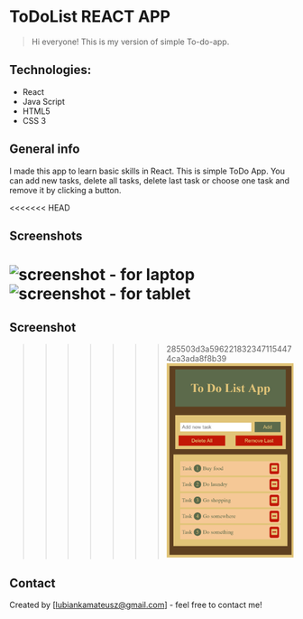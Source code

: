 # ToDoList REACT APP
> Hi everyone! This is my version of simple To-do-app. 

## Technologies:
* React
* Java Script
* HTML5
* CSS 3

## General info
I made this app to learn basic skills in React. 
This is simple ToDo App. You can add new tasks, delete all tasks, delete last task or choose one task and remove it by clicking a button.

<<<<<<< HEAD
## Screenshots
![screenshot - for laptop](./img/to-do-list-react-app.herokuapp.com_(1024).png)
![screenshot - for tablet](./img/to-do-list-react-app.herokuapp.com_(768).png)
=======
## Screenshot
>>>>>>> 285503d3a5962218323471154474ca3ada8f8b39
![screenshot - for mobile](./img/to-do-list-react-app.herokuapp.com_(375).png)

## Contact
Created by [lubiankamateusz@gmail.com] - feel free to contact me!
